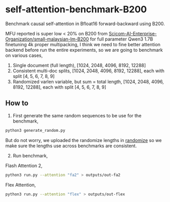# self-attention-benchmark-B200

Benchmark causal self-attention in Bfloat16 forward-backward using B200.

MFU reported is super low < 20% on B200 from [Scicom-AI-Enterprise-Organization/small-malaysian-lm-B200](https://github.com/Scicom-AI-Enterprise-Organization/small-malaysian-lm-B200) for full parameter Qwen3 1.7B finetuning 4k proper multipacking, I think we need to fine better attention backend before run the entire experiments, so we are going to benchmark on various cases,

1. Single document (full length), [1024, 2048, 4096, 8192, 12288]
2. Consistent multi-doc splits, [1024, 2048, 4096, 8192, 12288], each with split [4, 5, 6, 7, 8, 9]
3. Randomized varlen variable, but sum = total length, [1024, 2048, 4096, 8192, 12288], each with split [4, 5, 6, 7, 8, 9]

## How to

1. First generate the same random sequences to be use for the benchmark,

```bash
python3 generate_random.py
```

But do not worry, we uploaded the randomize lengths in [randomize](randomize) so we make sure the lengths use across benchmarks are consistent.

2. Run benchmark,

Flash Attention 2,

```bash
python3 run.py --attention "fa2" > outputs/out-fa2
```

Flex Attention,

```bash
python3 run.py --attention "flex" > outputs/out-flex
```